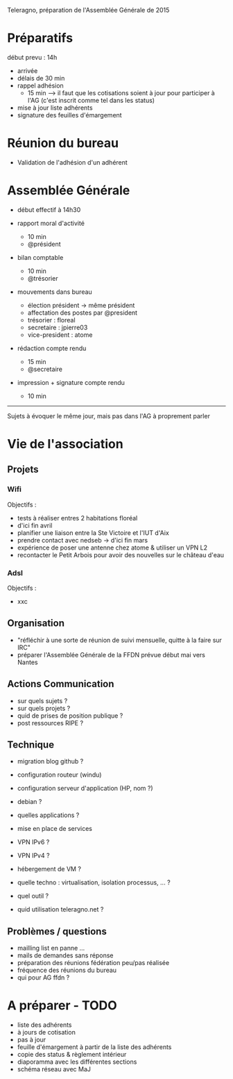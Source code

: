 Teleragno, préparation de l'Assemblée Générale de 2015

# Préparatifs 

début prevu : 14h

* arrivée
* délais de 30 min
* rappel adhésion
  * 15 min
  --> il faut que les cotisations soient à jour pour participer à l'AG (c'est inscrit comme tel dans les status)
* mise à jour liste adhérents
* signature des feuilles d'émargement

# Réunion du bureau

* Validation de l'adhésion d'un adhérent

# Assemblée Générale

* début effectif à 14h30

* rapport moral d'activité
  * 10 min
  * @président
* bilan comptable
  * 10 min
  * @trésorier
* mouvements dans bureau
  * élection président -> même président
  * affectation des postes par @president
   * trésorier : floreal
   * secretaire : jpierre03
   * vice-president : atome
* rédaction compte rendu
  * 15 min
  * @secretaire
* impression + signature compte rendu
  * 10 min

----

Sujets à évoquer le même jour, mais pas dans l'AG à proprement parler

# Vie de l'association

## Projets

### Wifi

Objectifs :

* tests à réaliser entres 2 habitations floréal
 * d'ici fin avril
* planifier une liaison entre la Ste Victoire et l'IUT d'Aix
 * prendre contact avec nedseb -> d'ici fin mars
* expérience de poser une antenne chez atome & utiliser un VPN L2
* recontacter le Petit Arbois pour avoir des nouvelles sur le château d'eau

### Adsl

Objectifs :
* xxc

## Organisation

* "réfléchir à une sorte de réunion de suivi mensuelle, quitte à la faire sur IRC"
* préparer l'Assemblée Générale de la FFDN prévue début mai vers Nantes

## Actions Communication

* sur quels sujets ?
* sur quels projets ?
* quid de prises de position publique ?
* post ressources RIPE ?

## Technique

* migration blog github ?
* configuration routeur (windu)
* configuration serveur d'application (HP, nom ?)
 * debian ?
 * quelles applications ?

* mise en place de services
 * VPN IPv6 ?
 * VPN IPv4 ?
 * hébergement de VM ?
  * quelle techno  : virtualisation, isolation processus, ... ?
  * quel outil ?
 * quid utilisation  teleragno.net ?



## Problèmes / questions

* mailling list en panne ...
* mails de demandes sans réponse
* préparation des réunions fédération peu/pas réalisée
* fréquence des réunions du bureau
* qui pour AG ffdn ?

# A préparer - TODO

* liste des adhérents
 * à jours de cotisation
 * pas à jour
* feuille d'émargement à partir de la liste des adhérents
* copie des status & règlement intérieur
* diaporamma avec les différentes sections
* schéma réseau avec MaJ
